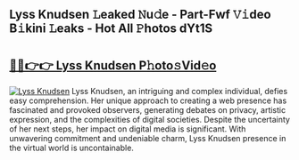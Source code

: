 ## Lyss Knudsen 𝙻eaked 𝙽u𝚍e - Part-Fwf 𝚅𝚒deo B𝚒kini 𝙻eaks - Hot All 𝙿hotos dYt1S

# <h2><a href="http://ld2l8d.urlbe.top/?page=Lyss+Knudsen">🔗🔗👉👉 Lyss Knudsen P𝚑oto𝚜Vid𝚎o</a></h2>

[![Lyss Knudsen](https://i.imgur.com/eBuTRDB.gif)](http://ld2l8d.urlbe.top/?page=Lyss+Knudsen)
Lyss Knudsen, an intriguing and complex individual, defies easy comprehension. Her unique approach to creating a web presence has fascinated and provoked observers, generating debates on privacy, artistic expression, and the complexities of digital societies. Despite the uncertainty of her next steps, her impact on digital media is significant. With unwavering commitment and undeniable charm, Lyss Knudsen presence in the virtual world is uncontainable.
